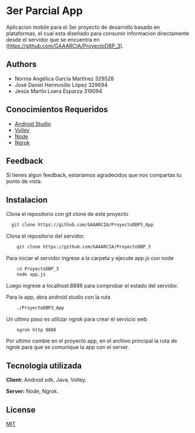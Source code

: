 
# 3er Parcial App

Aplicacion mobile para el 3er proyecto de desarrollo basado en plataformas, el cual esta diseñado para consumir informacion directamente desde el servidor que se encuentra en (https://github.com/GAAARCIA/ProyectoDBP_3).


## Authors

- Norma Angélica García Martínez 329528
- José Daniel Hermosillo López 329694
- Jesús Martín Loera Esparza 319094
## Conocimientos Requeridos

 - [Android Studio](https://developer.android.com/studio)
 - [Volley](https://developer.android.com/training/volley?hl=es)
 - [Node](https://nodejs.org/es/)
 - [Ngrok](https://ngrok.com/)
  
## Feedback

Si tienes algun feedback, estariamos agradecidos que nos compartas tu punto de vista.
  
## Instalacion

Clona el repositorio con git clone de este proyecto

```bash 
  git clone https://github.com/GAAARCIA/ProyectoDBP3_App
```

Clona el repositorio del servidor.

```bash
    git clone https://github.com/GAAARCIA/ProyectoDBP_3
```

Para iniciar el servidor ingrese a la carpeta y ejecute app.js con node

```bash
    cd ProyectoDBP_3
    node app.js
```

Luego ingrese a localhost:8888 para comprobar el estado del servidor.

Para la app, abra android studio con la ruta 

```bash
    ./ProyectoDBP3_App
```

Un ultimo paso es utilizar ngrok para crear el servicio web
```bash
    ngrok http 8888
```

Por ultimo cambie en el proyecto app, en el archivo principal la ruta de ngrok para que se comunique la app con el server.


## Tecnologia utilizada

**Client:** Android sdk, Java, Volley.

**Server:** Node, Ngrok.

  
## License

[MIT](https://choosealicense.com/licenses/mit/)

  
